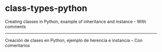 # class-types-python
Creating classes in Python, example of inheritance and instance - With comments

----------------------------------------------------------------------

Creación de clases en Python, ejemplo de herencia e instancia – Con comentarios
